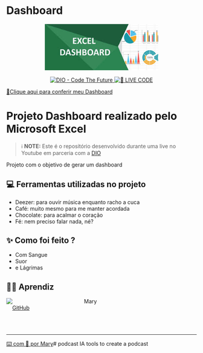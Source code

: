 # Dashboard
<p align="center">
<img 
    src="Icon_Dash.jpg"
    width="300"
/>
</p>

<p align="center">
<a href="https://dio.me/">
    <img 
        src="https://img.shields.io/badge/DIO-Code_The_Future-28DA77?logo=youtube" 
        alt="DIO - Code The Future">
</a>
<a href="https://dio.me/">
<img 
    src="https://img.shields.io/badge/🔴_LIVE_CODE-FF5E72" 
    alt="🔴 LIVE CODE">
</a>
</p>

<p align="center">
    
</p>
<a href="Vendas_Dashoboard.xlsx" title="View Excel now"> 📕Clique aqui para conferir meu Dashboard </a>
<div align="center">
 
</div>

# Projeto Dashboard realizado pelo Microsoft Excel


 > ℹ️ **NOTE:** Este é o repositório desenvolvido durante uma live no Youtube em parceria com a [DIO](https://dio.me)

Projeto com o objetivo de gerar um dashboard



## 💻 Ferramentas utilizadas no projeto

- Deezer: para ouvir música enquanto racho a cuca 
- Café: muito mesmo para me manter acordada
- Chocolate: para acalmar o coração
- Fé: nem preciso falar nada, né?

## ✨ Como foi feito ?

- Com Sangue
- Suor
- e Lágrimas




## 👨‍💻 Aprendiz

<p>
    <img 
      align=left 
      margin=10 
      width=190 
      src="https://github.com/user-attachments/assets/0ebc176a-3bb4-4f88-b37a-62ff54b2309c"
    />
    <p>&nbsp&nbsp&nbsp Mary <br>
    &nbsp&nbsp&nbsp
    <a 
        href="https://github.com/maryinthebox">
        GitHub
  
    
  
   
<br/><br/>
<p>

---

⌨️ com 💜 por [Mary](https://github.com/maryinthebox)# podcast
IA tools to create a podcast
